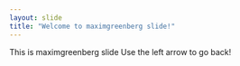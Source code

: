 ```yaml
---
layout: slide
title: "Welcome to maximgreenberg slide!"
---
```

This is maximgreenberg slide
Use the left arrow to go back!
